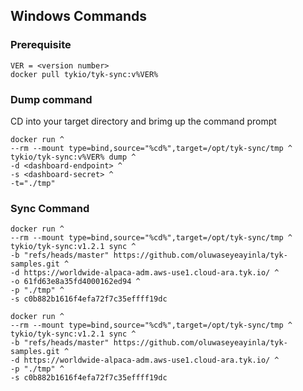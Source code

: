 
## Windows Commands

### Prerequisite

```
VER = <version number>
docker pull tykio/tyk-sync:v%VER%
```


### Dump command
CD into your target directory and brimg up the command prompt

```
docker run ^
--rm --mount type=bind,source="%cd%",target=/opt/tyk-sync/tmp ^
tykio/tyk-sync:v%VER% dump ^
-d <dashboard-endpoint> ^
-s <dashboard-secret> ^
-t="./tmp"
```


### Sync Command
```
docker run ^
--rm --mount type=bind,source="%cd%",target=/opt/tyk-sync/tmp ^
tykio/tyk-sync:v1.2.1 sync ^
-b "refs/heads/master" https://github.com/oluwaseyeayinla/tyk-samples.git ^
-d https://worldwide-alpaca-adm.aws-use1.cloud-ara.tyk.io/ ^
-o 61fd63e8a35fd4000162ed94 ^
-p "./tmp" ^
-s c0b882b1616f4efa72f7c35effff19dc
```

```
docker run ^
--rm --mount type=bind,source="%cd%",target=/opt/tyk-sync/tmp ^
tykio/tyk-sync:v1.2.1 sync ^
-b "refs/heads/master" https://github.com/oluwaseyeayinla/tyk-samples.git ^
-d https://worldwide-alpaca-adm.aws-use1.cloud-ara.tyk.io/ ^
-p "./tmp" ^
-s c0b882b1616f4efa72f7c35effff19dc
```